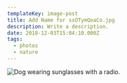 ```yaml
---
templateKey: image-post
title: Add Name for ssOTymQoaCo.jpg
description: Write a description.
date: 2018-12-03T15:04:10.000Z
tags:
  - photos
  - nature
---
```

![Dog wearing sunglasses with a radio.](/img/ssOTymQoaCo.jpg)

